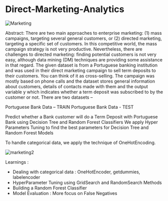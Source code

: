 # Direct-Marketing-Analytics

![Marketing](https://user-images.githubusercontent.com/112804900/195020727-06258d62-9b27-44de-8db3-561353932de0.png)

Abstract:
There are two main approaches to enterprise marketing: (1) mass campaigns, targeting several general customers, or (2) directed marketing, targeting a specific set of customers. In this competitive world, the mass campaign strategy is not very productive. Nevertheless, there are challenges to directed marketing: finding potential customers is not very easy, although data mining (DM) techniques are providing some assistance in that regard. The given dataset is from a Portuguese banking institution and was used in their direct marketing campaign to sell term deposits to their customers. You can think of it as cross-selling. The campaign was mostly based on phone calls and the dataset stores general information about customers, details of contacts made with them and the output variable y which indicates whether a term deposit was subscribed to by the customer or not. There are two datasets –

Portuguese Bank Data – TRAIN
Portuguese Bank Data - TEST

Predict whether a Bank customer will do a Term Deposit with Portuguese Bank using Decision Tree and Random Forest Classifiers
We apply Hyper Parameters Tuning to find the best parameters for Decision Tree and Random Forest Models

To handle categorical data, we apply the technique of OneHotEncoding. 

![marketing2](https://user-images.githubusercontent.com/112804900/195020752-640171ac-111c-46d0-a3c5-d0fcfda0fce2.png)

Learnings : <br>
- Dealing with categorical data : OneHotEncoder, getdummies, labelencoder
- HyperParameter Tuning using GridSearch and RandomSearch Methods
- Building a Random Forest Classifier
- Model Evaluation : More focus on False Negatives
